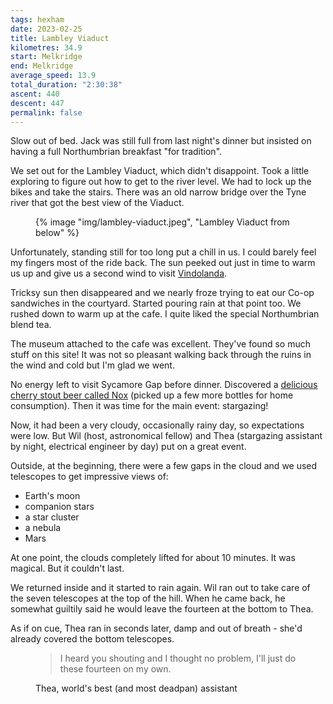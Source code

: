 ```yaml
---
tags: hexham
date: 2023-02-25
title: Lambley Viaduct
kilometres: 34.9
start: Melkridge
end: Melkridge
average_speed: 13.9
total_duration: "2:30:38"
ascent: 440
descent: 447
permalink: false
---
```


Slow out of bed. Jack was still full from last night's dinner but insisted on having a full Northumbrian breakfast "for tradition".

We set out for the Lambley Viaduct, which didn't disappoint. Took a little exploring to figure out how to get to the river level. We had to lock up the bikes and take the stairs. There was an old narrow bridge over the Tyne river that got the best view of the Viaduct.

<figure>
{% image "img/lambley-viaduct.jpeg", "Lambley Viaduct from below" %}
</figure>

Unfortunately, standing still for too long put a chill in us. I could barely feel my fingers most of the ride back. The sun peeked out just in time to warm us up and give us a second wind to visit [Vindolanda](https://www.vindolanda.com/roman-vindolanda-fort-museum).

Tricksy sun then disappeared and we nearly froze trying to eat our Co-op sandwiches in the courtyard. Started pouring rain at that point too. We rushed down to warm up at the cafe. I quite liked the special Northumbrian blend tea.

The museum attached to the cafe was excellent. They've found so much stuff on this site! It was not so pleasant walking back through the ruins in the wind and cold but I'm glad we went.

No energy left to visit Sycamore Gap before dinner. Discovered a [delicious cherry stout beer called Nox](https://www.twicebrewed.co.uk/product/nox-cherry-milk-stout-5-500ml-bottle-6/) (picked up a few more bottles for home consumption). Then it was time for the main event: stargazing!

Now, it had been a very cloudy, occasionally rainy day, so expectations were low. But Wil (host, astronomical fellow) and Thea (stargazing assistant by night, electrical engineer by day) put on a great event.

Outside, at the beginning, there were a few gaps in the cloud and we used telescopes to get impressive views of:

- Earth's moon
- companion stars
- a star cluster
- a nebula
- Mars

At one point, the clouds completely lifted for about 10 minutes. It was magical. But it couldn't last.

We returned inside and it started to rain again. Wil ran out to take care of the seven telescopes at the top of the hill. When he came back, he somewhat guiltily said he would leave the fourteen at the bottom to Thea.

As if on cue, Thea ran in seconds later, damp and out of breath - she'd already covered the bottom telescopes.

<figure>
<blockquote>
I heard you shouting and I thought no problem, I'll just do these fourteen on my own.
</blockquote>
<figcaption>Thea, world's best (and most deadpan) assistant</figcaption>
</figure>
